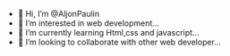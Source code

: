 - 👋 Hi, I’m @AljonPaulin
- 👀 I’m interested in web development...
- 🌱 I’m currently learning Html,css and javascript...
- 💞️ I’m looking to collaborate with other web developer...

<!---
AljonPaulin/AljonPaulin is a ✨ special ✨ repository because its `README.md` (this file) appears on your GitHub profile.
You can click the Preview link to take a look at your changes.
--->
